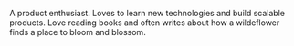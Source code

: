 A product enthusiast. 
Loves to learn new technologies and build scalable products.
Love reading books and often writes about how a wildeflower finds a place to bloom and blossom.
